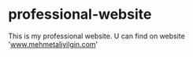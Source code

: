 # professional-website
This is my professional website. U can find on website 'www.mehmetaliyilgin.com'
